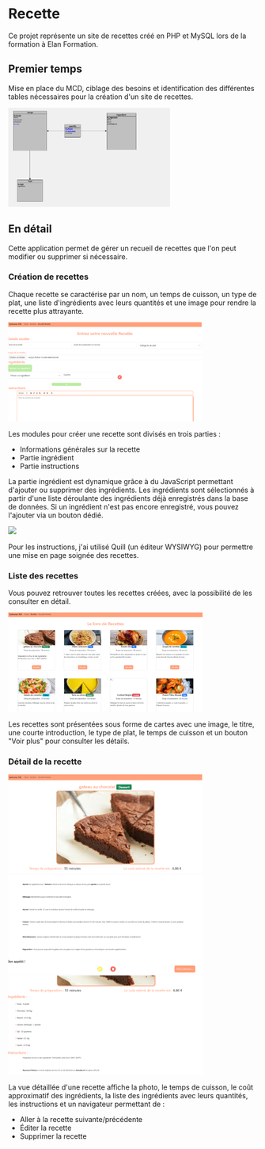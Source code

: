 # Recette

Ce projet représente un site de recettes créé en PHP et MySQL lors de la formation à Elan Formation.

## Premier temps

Mise en place du MCD, ciblage des besoins et identification des différentes tables nécessaires pour la création d'un site de recettes.

<img src="https://github.com/YannickLeCam/PHP-Recettes/blob/main/AssetReadMe/ScreenShot%20UML.png" height="200px">

## En détail 

Cette application permet de gérer un recueil de recettes que l'on peut modifier ou supprimer si nécessaire.

### Création de recettes

Chaque recette se caractérise par un nom, un temps de cuisson, un type de plat, une liste d'ingrédients avec leurs quantités et une image pour rendre la recette plus attrayante.

<img src="https://github.com/YannickLeCam/PHP-Recettes/blob/main/AssetReadMe/creation-img-exemple.png" height="200px">

Les modules pour créer une recette sont divisés en trois parties :
- Informations générales sur la recette
- Partie ingrédient
- Partie instructions

La partie ingrédient est dynamique grâce à du JavaScript permettant d'ajouter ou supprimer des ingrédients. Les ingrédients sont sélectionnés à partir d'une liste déroulante des ingrédients déjà enregistrés dans la base de données. Si un ingrédient n'est pas encore enregistré, vous pouvez l'ajouter via un bouton dédié.

<img src="https://github.com/YannickLeCam/PHP-Recettes/blob/main/AssetReadMe/nouvel-ingrédient.png" height="200px">

Pour les instructions, j'ai utilisé Quill (un éditeur WYSIWYG) pour permettre une mise en page soignée des recettes.

### Liste des recettes

Vous pouvez retrouver toutes les recettes créées, avec la possibilité de les consulter en détail.

<img src="https://github.com/YannickLeCam/PHP-Recettes/blob/main/AssetReadMe/liste-recette.png" height="200px">

Les recettes sont présentées sous forme de cartes avec une image, le titre, une courte introduction, le type de plat, le temps de cuisson et un bouton "Voir plus" pour consulter les détails.

### Détail de la recette

<img src="https://github.com/YannickLeCam/PHP-Recettes/blob/main/AssetReadMe/recette-detail.png" height="200px">
<img src="https://github.com/YannickLeCam/PHP-Recettes/blob/main/AssetReadMe/recette-detail-bottom.png" height="200px">
<img src="https://github.com/YannickLeCam/PHP-Recettes/blob/main/AssetReadMe/recette-detail-mid.png" height="200px">

La vue détaillée d'une recette affiche la photo, le temps de cuisson, le coût approximatif des ingrédients, la liste des ingrédients avec leurs quantités, les instructions et un navigateur permettant de :
- Aller à la recette suivante/précédente
- Éditer la recette
- Supprimer la recette
